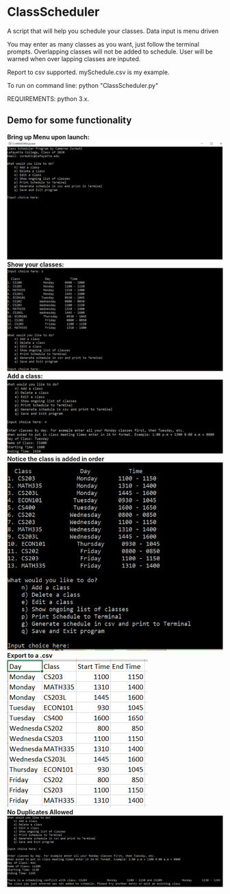 # ClassScheduler
A script that will help you schedule your classes. Data input is menu driven 

You may enter as many classes as you want, just follow the terminal prompts. Overlapping classes will not be added to schedule.
User will be warned when over lapping classes are inputed.  

Report to csv supported. mySchedule.csv is my example.  

To run on command line: python "ClassScheduler.py"

REQUIREMENTS:
python 3.x.

## Demo for some functionality
<b>Bring up Menu upon launch:</b> <br />
<img src = "https://github.com/20zurmca/ClassScheduler/blob/master/Class%20Scheduler%20Demo/Menu.PNG">
<b>Show your classes: </b> <br />
<img src = "https://github.com/20zurmca/ClassScheduler/blob/master/Class%20Scheduler%20Demo/showClass.PNG">
<b>Add a class: </b> <br />
<img src = "https://github.com/20zurmca/ClassScheduler/blob/master/Class%20Scheduler%20Demo/adding_new_class.PNG">
<b>Notice the class is added in order </b> <br />
<img src = "https://github.com/20zurmca/ClassScheduler/blob/master/Class%20Scheduler%20Demo/added_in_order.PNG"> <br />
<b>Export to a .csv </b> <br />
<img src = "https://github.com/20zurmca/ClassScheduler/blob/master/Class%20Scheduler%20Demo/csv.PNG"> <br />
<b>No Duplicates Allowed</b> <br />
<img src = "https://github.com/20zurmca/ClassScheduler/blob/master/Class%20Scheduler%20Demo/no_duplicates.PNG">



